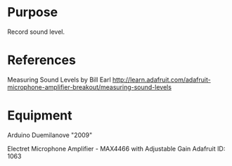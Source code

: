 # Purpose
Record sound level.

# References
Measuring Sound Levels by Bill Earl
http://learn.adafruit.com/adafruit-microphone-amplifier-breakout/measuring-sound-levels

# Equipment
Arduino Duemilanove "2009"

Electret Microphone Amplifier - MAX4466 with Adjustable Gain
Adafruit ID: 1063
